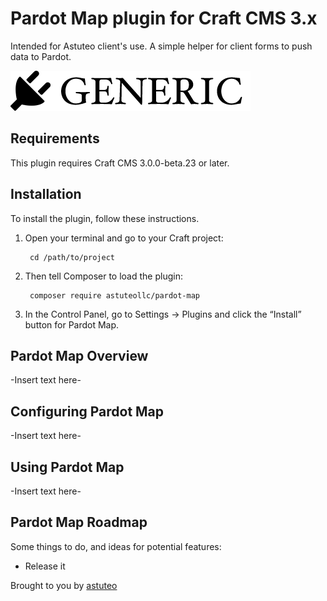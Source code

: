 # Pardot Map plugin for Craft CMS 3.x

Intended for Astuteo client's use. A simple helper for client forms to push data to Pardot.

![Screenshot](resources/img/plugin-logo.png)

## Requirements

This plugin requires Craft CMS 3.0.0-beta.23 or later.

## Installation

To install the plugin, follow these instructions.

1. Open your terminal and go to your Craft project:

        cd /path/to/project

2. Then tell Composer to load the plugin:

        composer require astuteollc/pardot-map

3. In the Control Panel, go to Settings → Plugins and click the “Install” button for Pardot Map.

## Pardot Map Overview

-Insert text here-

## Configuring Pardot Map

-Insert text here-

## Using Pardot Map

-Insert text here-

## Pardot Map Roadmap

Some things to do, and ideas for potential features:

* Release it

Brought to you by [astuteo](https://www.astuteo.com)
